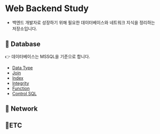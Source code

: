 # Web Backend Study

* 백엔드 개발자로 성장하기 위해 필요한 데이터베이스와 네트워크 지식을 정리하는 저장소입니다.

## 📌 Database

👉 데이터베이스는 MSSQL을 기준으로 합니다.

* [Data Type](https://github.com/HYEEWON/web-backend-study/blob/main/database/%5B1%5Ddata-type.md)
* [Join](https://github.com/HYEEWON/web-backend-study/blob/main/database/%5B2%5Djoin.md)
* [Index](https://github.com/HYEEWON/web-backend-study/blob/main/database/%5B3%5Dindex.md)
* [Integrity](https://github.com/HYEEWON/web-backend-study/blob/main/database/%5B4%5Dintegrity.md)
* [Function](https://github.com/HYEEWON/web-backend-study/blob/main/database/%5B5%5Dfunction.md)
* [Control SQL](https://github.com/HYEEWON/web-backend-study/blob/main/database/%5B6%5Dcontrol-sql.md)

## 📌 Network

## 📌ETC
